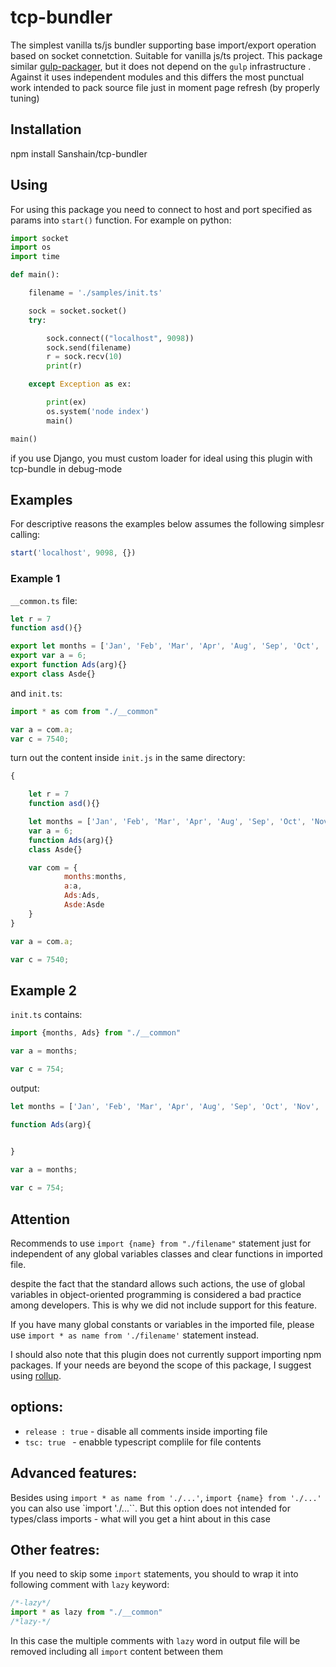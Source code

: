 # tcp-bundler

The simplest vanilla ts/js bundler supporting base import/export operation based on socket connetction. Suitable for vanilla js/ts project.
This package similar [gulp-packager](https://www.npmjs.com/package/gulp-packager), but it does not depend on the `gulp` infrastructure . 
Against it uses independent modules and this differs the most punctual work intended to pack source file just in moment page refresh (by properly tuning)

## Installation

npm install Sanshain/tcp-bundler

## Using

For using this package you need to connect to host and port specified as params into `start()` function. For example on python:

```python
import socket
import os
import time

def main():

    filename = './samples/init.ts'

    sock = socket.socket()
    try:

        sock.connect(("localhost", 9098))
        sock.send(filename)
        r = sock.recv(10)
        print(r)

    except Exception as ex:

        print(ex)
        os.system('node index')
        main()

main()
```
if you use Django, you must custom loader for ideal using this plugin with tcp-bundle in debug-mode

## Examples

For descriptive reasons the examples below assumes the following simplesr calling:

```js
start('localhost', 9098, {})
```

### Example 1

`__common.ts` file: 

```javascript
let r = 7
function asd(){}

export let months = ['Jan', 'Feb', 'Mar', 'Apr', 'Aug', 'Sep', 'Oct', 'Nov', 'Dec'];
export var a = 6;
export function Ads(arg){}
export class Asde{}
```

and `init.ts`:

```typescript
import * as com from "./__common"

var a = com.a;
var c = 7540;
```


turn out the content inside `init.js` in the same directory:

```js
{

    let r = 7
    function asd(){}

    let months = ['Jan', 'Feb', 'Mar', 'Apr', 'Aug', 'Sep', 'Oct', 'Nov', 'Dec'];
    var a = 6;
    function Ads(arg){}
    class Asde{}

    var com = {
     		months:months,
    		a:a,
    		Ads:Ads,
    		Asde:Asde 
    }
}

var a = com.a;

var c = 7540;
```

## Example 2

`init.ts` contains:

```js
import {months, Ads} from "./__common"

var a = months;

var c = 754;
```

output: 

```js
let months = ['Jan', 'Feb', 'Mar', 'Apr', 'Aug', 'Sep', 'Oct', 'Nov', 'Dec'];

function Ads(arg){

	
}

var a = months;

var c = 754;
```

## Attention

Recommends to use `import {name} from "./filename"` statement just for independent of any global variables classes and clear functions in imported file.

despite the fact that the standard allows such actions, the use of global variables in object-oriented programming is considered a bad practice among developers.
This is why we did not include support for this feature. 

If you have many global constants or variables in the imported file, please use  `import * as name from './filename'` statement instead.

I should also note that this plugin does not currently support importing npm packages. If your needs are beyond the scope of this package, I suggest using [rollup](https://www.npmjs.com/package/rollup).

## options:

- `release : true` - disable all comments inside importing file
- `tsc: true ` - enabble typescript complile for file contents

## Advanced features: 

Besides using `import * as name from './...'`, `import {name} from './...'` you can also use `import './...``. 
But this option does not intended for types/class imports - what will you get a hint about in this case


## Other featres: 

If you need to skip some `import` statements, you should to wrap it into following comment with `lazy` keyword:

```js
/*-lazy*/
import * as lazy from "./__common"
/*lazy-*/
```

In this case the multiple comments with `lazy` word in output file will be removed including all `import` content between them




